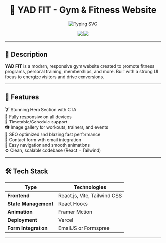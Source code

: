 <h1 align="center">💪 YAD FIT - Gym & Fitness Website</h1>

<p align="center">
  <img src="https://readme-typing-svg.demolab.com?font=Fira+Code&size=20&pause=1000&color=FF6F61&center=true&vCenter=true&width=500&lines=Welcome+to+YAD+FIT!;Modern+Fitness+Website+Built+for+Strength+%F0%9F%8F%8B;Responsive+%7C+Fast+%7C+Powerful+%F0%9F%94%A5" alt="Typing SVG" />
</p>

<p align="center">
  <a href="https://yadfit.netlify.app"><img src="https://img.shields.io/badge/Live-Demo-00C853?style=for-the-badge&logo=netlify&logoColor=white" /></a>
  <a href="#"><img src="https://img.shields.io/badge/License-MIT-blue?style=for-the-badge" /></a>
</p>

---

## 📝 Description

**YAD FIT** is a modern, responsive gym website created to promote fitness programs, personal training, memberships, and more. Built with a strong UI focus to energize visitors and drive conversions.

---

## 🚀 Features

🏋️ Stunning Hero Section with CTA  
📱 Fully responsive on all devices  
📅 Timetable/Schedule support  
📷 Image gallery for workouts, trainers, and events  
🧠 SEO optimized and blazing fast performance  
📧 Contact form with email integration  
🎯 Easy navigation and smooth animations  
⚙️ Clean, scalable codebase (React + Tailwind)

---

## 🛠️ Tech Stack

| Type        | Technologies                          |
|-------------|---------------------------------------|
| **Frontend** | React.js, Vite, Tailwind CSS          |
| **State Management** | React Hooks                  |
| **Animation** | Framer Motion            |
| **Deployment** | Vercel                            |
| **Form Integration** | EmailJS or Formspree          |

---

